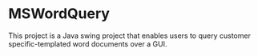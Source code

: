 # MSWordQuery

This project is a Java swing project that enables users to query customer specific-templated word documents over a GUI.
